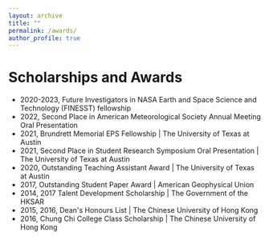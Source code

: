 ```yaml
---
layout: archive
title: ""
permalink: /awards/
author_profile: true
---
```


Scholarships and Awards 
======
* 2020-2023, Future Investigators in NASA Earth and Space Science and Technology (FINESST) fellowship
* 2022, Second Place in American Meteorological Society Annual Meeting Oral Presentation 
* 2021, Brundrett Memorial EPS Fellowship \| The University of Texas at Austin
* 2021, Second Place in Student Research Symposium Oral Presentation \| The University of Texas at Austin
* 2020, Outstanding Teaching Assistant Award \| The University of Texas at Austin
* 2017, Outstanding Student Paper Award \| American Geophysical Union
* 2014, 2017 Talent Development Scholarship \| The Government of the HKSAR
* 2015, 2016, Dean's Honours List \| The Chinese University of Hong Kong
* 2016, Chung Chi College Class Scholarship \| The Chinese University of Hong Kong
